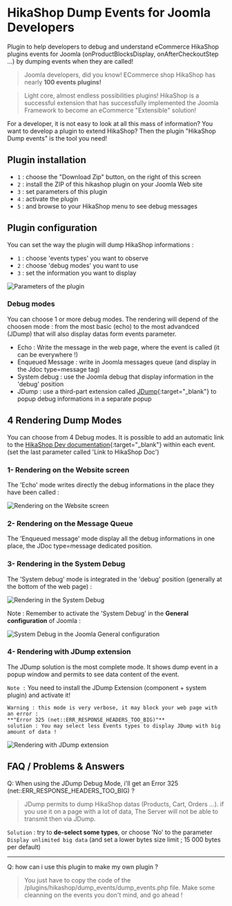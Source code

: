 HikaShop Dump Events for Joomla Developers
=====================

Plugin to help developers to debug and understand eCommerce HikaShop plugins events for Joomla (onProductBlocksDisplay, onAfterCheckoutStep ...) by dumping events when they are called!

> Joomla developers, did you know! ECommerce shop HikaShop has nearly **100 events plugins!**

> Light core, almost endless possibilities plugins! HikaShop is a successful extension that has successfully implemented the Joomla Framework to become an eCommerce "Extensible" solution! 

For a developer, it is not easy to look at all this mass of information? 
You want to develop a plugin to extend HikaShop? Then the plugin "HikaShop Dump events" is the tool you need!


## Plugin installation

- `1` : choose the "Download Zip" button, on the right of this screen
- `2` : install the ZIP of this hikashop plugin on your Joomla Web site
- `3` : set parameters of this plugin
- `4` : activate the plugin
- `5` : and browse to your HikaShop menu to see debug messages


## Plugin configuration

You can set the way the plugin will dump HikaShop informations :
- `1` : choose 'events types' you want to observe
- `2` : choose 'debug modes' you want to use
- `3` : set the information you want to display

![Parameters of the plugin](/docs/captures/debug0.png "Parameters of the plugin")


### Debug modes
You can choose 1 or more debug modes. The rendering will depend of the choosen mode : from the most basic (echo) to the most advandced (JDump) that will also display datas form events parameter.

- Echo : Write the message in the web page, where the event is called (it can be everywhere !)
- Enqueued Message : write in Joomla messages queue (and display in the Jdoc type=message tag)
- System debug : use the Joomla debug that display information in the 'debug' position
- JDump : use a third-part extension called [JDump](http://extensions.joomla.org/extensions/miscellaneous/development/1509){:target="_blank"} to popup debug informations in a separate popup


## 4 Rendering Dump Modes

You can choose from 4 Debug modes.
It is possible to add an automatic link to the [HikaShop Dev documentation](http://www.hikashop.com/support/documentation/62-hikashop-developer-documentation.html){:target="_blank"} within each event. (set the last parameter called 'Link to HikaShop Doc')

### 1- Rendering on the Website screen
The 'Echo' mode writes directly the debug informations in the place they have been called :

![Rendering on the Website screen](/docs/captures/debug1.png "Rendering on the Website screen")

### 2- Rendering on the Message Queue
The 'Enqueued message' mode display all the debug informations in one place, the JDoc type=message dedicated position.


### 3- Rendering in the System Debug
The 'System debug' mode is integrated in the 'debug' position (generally at the bottom of the web page) :

![Rendering in the System Debug](/docs/captures/debug2.png "Rendering in the System Debug")



Note : Remember to activate the 'System Debug' in the **General configuration** of Joomla :

![System Debug in the Joomla General configuration](/docs/captures/debug2b.png "System Debug in the Joomla General configuration")


### 4- Rendering with JDump extension
The JDump solution is the most complete mode. It shows dump event in a popup window and permits to see data content of the event.

`Note :` You need to install the JDump Extension (component + system plugin) and activate it!

```
Warning : this mode is very verbose, it may block your web page with an error :
**"Error 325 (net::ERR_RESPONSE_HEADERS_TOO_BIG)"**
solution : You may select less Events types to display JDump with big amount of data !
```

![Rendering with JDump extension](/docs/captures/debug3.png "Rendering with JDump extension")

## FAQ / Problems & Answers

Q: When using the JDump Debug Mode, i'll get an Error 325 (net::ERR_RESPONSE_HEADERS_TOO_BIG) ?
> JDump permits to dump HikaShop datas (Products, Cart, Orders ...). if you use it on a page with a lot of data, The Server will not be able to transmit then via JDump.

`Solution` : try to **de-select some types**, or choose 'No' to the parameter `Display unlimited big data` (and set a lower bytes size limit ; 15 000 bytes per default)

***
Q: how can i use this plugin to make my own plugin ?
> You just have to copy the code of the /plugins/hikashop/dump_events/dump_events.php file. Make some cleanning on the events you don't mind, and go ahead !
